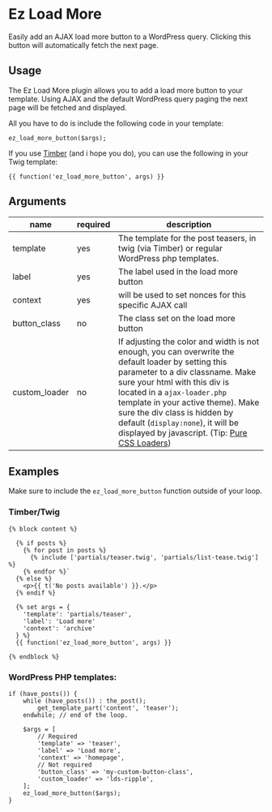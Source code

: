 # Ez Load More 

Easily add an AJAX load more button to a WordPress query. Clicking this button will automatically fetch the next page.

Usage
-----

The Ez Load More plugin allows you to add a load more button to your template. Using AJAX and the default WordPress query paging the next page will be fetched and displayed.

All you have to do is include the following code in your template:

`ez_load_more_button($args);`

If you use [Timber](https://wordpress.org/plugins/timber-library/) (and i hope you do), you can use the following in your Twig template:

`{{ function('ez_load_more_button', args) }}`

Arguments 
-----

name |  required | description
------------ | ------------- | -------------
template | yes | The template for the post teasers, in twig (via Timber) or regular WordPress php templates. 
label | yes | The label used in the load more button
context | yes | will be used to set nonces for this specific AJAX call
button_class | no | The class set on the load more button
custom_loader | no | If adjusting the color and width is not enough, you can overwrite the default loader by setting this parameter to a div classname. Make sure your html with this div is located in a `ajax-loader.php` template in your active theme). Make sure the div class is hidden by default (`display:none`), it will be displayed by javascript. (Tip: [Pure CSS Loaders](https://loading.io/css/))


Examples
-----

Make sure to include the `ez_load_more_button` function outside of your loop.

### Timber/Twig
```
{% block content %}

  {% if posts %}
    {% for post in posts %}
      {% include ['partials/teaser.twig', 'partials/list-tease.twig'] %}
    {% endfor %}`
  {% else %}
    <p>{{ t('No posts available') }}.</p>
  {% endif %}

  {% set args = {
    'template': 'partials/teaser',
    'label': 'Load more'
    'context': 'archive'
  } %}
  {{ function('ez_load_more_button', args) }}

{% endblock %}
```

### WordPress PHP templates:
```
if (have_posts()) {
	while (have_posts()) : the_post();
		get_template_part('content', 'teaser');
	endwhile; // end of the loop.
	
	$args = [
		// Required
		'template' => 'teaser',
		'label' => 'Load more',
		'context' => 'homepage',
		// Not required
		'button_class' => 'my-custom-button-class',
		'custom_loader' => 'lds-ripple',
	];
	ez_load_more_button($args);
}
```
